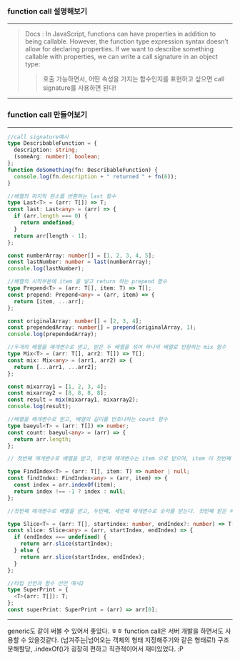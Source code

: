 ### function call 설명해보기

---

> Docs : In JavaScript, functions can have properties in addition to being callable. However, the function type expression syntax doesn’t allow for declaring properties. If we want to describe something callable with properties, we can write a call signature in an object type:
>
> > 호출 가능하면서, 어떤 속성을 가지는 함수인지를 표현하고 싶으면 call signature를 사용하면 된다!

---

### function call 만들어보기

---

```typescript
//call signature예시
type DescribableFunction = {
  description: string;
  (someArg: number): boolean;
};
function doSomething(fn: DescribableFunction) {
  console.log(fn.description + " returned " + fn(6));
}

//배열의 마지막 원소를 반환하는 last 함수
type Last<T> = (arr: T[]) => T;
const last: Last<any> = (arr) => {
  if (arr.length === 0) {
    return undefined;
  }
  return arr[length - 1];
};

const numberArray: number[] = [1, 2, 3, 4, 5];
const lastNumber: number = last(numberArray);
console.log(lastNumber);

//배열의 시작부분에 item 을 넣고 return 하는 prepend 함수
type Prepend<T> = (arr: T[], item: T) => T[];
const prepend: Prepend<any> = (arr, item) => {
  return [item, ...arr];
};

const originalArray: number[] = [2, 3, 4];
const prependedArray: number[] = prepend(originalArray, 1);
console.log(prependedArray);

//두개의 배열을 매개변수로 받고, 받은 두 배열을 섞어 하나의 배열로 반환하는 mix 함수
type Mix<T> = (arr: T[], arr2: T[]) => T[];
const mix: Mix<any> = (arr1, arr2) => {
  return [...arr1, ...arr2];
};

const mixarray1 = [1, 2, 3, 4];
const mixarray2 = [8, 8, 8, 8];
const result = mix(mixarray1, mixarray2);
console.log(result);

//배열을 배개변수로 받고, 배열의 길이를 반호나하는 count 함수
type baeyul<T> = (arr: T[]) => number;
const count: baeyul<any> = (arr) => {
  return arr.length;
};

// 첫번째 매개변수로 배열을 받고, 두번재 매개변수는 item 으로 받으며, item 이 첫번째 매개변수 배열의 몇번째 인덱스로 존재하는지 체크, 존재하면 몇번째 인덱스인지 반환

type FindIndex<T> = (arr: T[], item: T) => number | null;
const findIndex: FindIndex<any> = (arr, item) => {
  const index = arr.indexOf(item);
  return index !== -1 ? index : null;
};

//첫번째 매개변수로 배열을 받고, 두번째, 세번째 매개변수로 숫자를 받는다. 첫번째 받은 배열을 두번째~세번째 범위로 잘라 결과 반환. 세번째 매개변수는 옵션이다.

type Slice<T> = (arr: T[], startindex: number, endIndex?: number) => T[];
const slice: Slice<any> = (arr, startIndex, endIndex) => {
  if (endIndex === undefined) {
    return arr.slice(startIndex);
  } else {
    return arr.slice(startIndex, endIndex);
  }
};

//타입 선언과 함수 선언 예시2
type SuperPrint = {
  <T>(arr: T[]): T;
};
const superPrint: SuperPrint = (arr) => arr[0];
```

---

generic도 같이 써볼 수 있어서 좋았다. ㅎㅎ function call은 서버 개발을 하면서도 사용할 수 있을것같다.
(넘겨주는|넘어오는 객체의 형태 지정해주기와 같은 형태로!)
구조분해할당, .indexOf()가 굉장히 편하고 직관적이어서 재미있었다. :P
